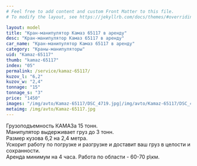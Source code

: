 ```yaml
---
# Feel free to add content and custom Front Matter to this file.
# To modify the layout, see https://jekyllrb.com/docs/themes/#overriding-theme-defaults

layout: model
title: "Кран-манипулятор Камаз 65117 в аренду"
desc: "Кран-манипулятор Камаз 65117 в аренду"
car_name: "Кран-манипулятор Камаз 65117 в аренду"
category: "Краны-манипуляторы"
uid: "Kamaz-65117"
thumb: "kamaz-65117"
index: "05"
permalink: /service/kamaz-65117/
kuzov_l: "6,2"
kuzov_w: "2,4"
tonnage: "15"
tonnage_s: "3"
price: "1450"
images: "/img/avto/Kamaz-65117/DSC_4719.jpg|/img/avto/Kamaz-65117/DSC_4731.jpg|/img/avto/Kamaz-65117/DSC_4738.jpg"
metaimg: /img/avto/Kamaz-65117.jpg
---
```


Грузоподъемность КАМАЗа 15 тонн.  
Манипулятор выдерживает груз до 3 тонн.  
Размер кузова 6,2 на 2,4 метра.  
Ускорит работу по погрузке и разгрузке и доставит ваш груз в целости и сохранности.  
Аренда минимум на 4 часа. Работа по области - 60-70 р\км.  